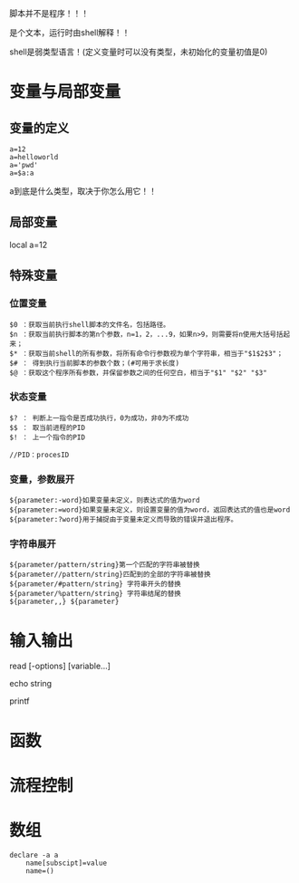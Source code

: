

脚本并不是程序！！！

是个文本，运行时由shell解释！！



shell是弱类型语言！(定义变量时可以没有类型，未初始化的变量初值是0)

# 变量与局部变量

## 变量的定义

```shell
a=12
a=helloworld
a='pwd'
a=$a:a
```

a到底是什么类型，取决于你怎么用它！！



## 局部变量

local a=12



## 特殊变量

### 位置变量

```shell
$0 ：获取当前执行shell脚本的文件名，包括路径。
$n ：获取当前执行脚本的第n个参数，n=1，2，...9，如果n>9，则需要将n使用大括号括起来；
$* ：获取当前shell的所有参数，将所有命令行参数视为单个字符串，相当于"$1$2$3"；
$# ： 得到执行当前脚本的参数个数；(#可用于求长度)
$@ ：获取这个程序所有参数，并保留参数之间的任何空白，相当于"$1" "$2" "$3"
```



### 状态变量

```shell
$? ： 判断上一指令是否成功执行，0为成功，非0为不成功
$$ ： 取当前进程的PID
$! ： 上一个指令的PID

//PID：procesID
```



### 变量，参数展开

```shell
${parameter:-word}如果变量未定义，则表达式的值为word
${parameter:=word}如果变量未定义，则设置变量的值为word，返回表达式的值也是word
${parameter:?word}用于捕捉由于变量未定义而导致的错误并退出程序。

```



### 字符串展开

```shell
${parameter/pattern/string}第一个匹配的字符串被替换
${parameter//pattern/string}匹配到的全部的字符串被替换
${parameter/#pattern/string} 字符串开头的替换
${parameter/%pattern/string} 字符串结尾的替换
${parameter,,} ${parameter}
```





# 输入输出

read [-options] [variable...]



echo string



printf





# 函数



#  流程控制





# 数组

```shell
declare -a a
	name[subscipt]=value
	name=()
```

